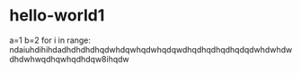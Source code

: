 # hello-world1
a=1
b=2
for i in range:
ndaiuhdihihdadhdhdhdhqdwhdqwhqdwhqdqwdhqdhqdhqdhqdqdwhdwhdwdhdwhwqdhqwhqdhdqw8ihqdw
